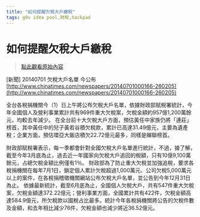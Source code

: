 ```yaml
---
title: "如何提醒欠稅大戶繳稅"
tags: g0v idea pool,財稅,hackpad
---
```


# 如何提醒欠稅大戶繳稅

> [點此觀看原始內容](https://g0v.hackpad.tw/ziZL3lnzswC)


\[新聞\]
20140701 欠稅大戶名單 今公布
[http://www.chinatimes.com/newspapers/20140701000166-260205](http://www.chinatimes.com/newspapers/20140701000166-260205)

全台各稅捐機關今（1）日上午將公布欠稅大戶名單，依據財政部賦稅署統計，今年全國個人及營利事業累計共有969件重大欠稅案，欠稅金額約957億1,200萬餘元，均較去年減少。
在全台前十大欠稅大戶方面，預估黃任中家族仍將「連莊」榜首，其中黃任中的兒子黃若谷積欠稅款，累計已高達31.49億元，主要為遺產稅；企業方面，預估環亞大飯店積欠22.72億元最多，同樣是蟬聯榜首。

財政部賦稅署表示，每一季都會針對全國欠稅大戶名單進行統計，不過，據了解，截至今年3月底為止，過去近一年國家向欠稅大戶追回的稅額，只有10億9,100萬餘元，占總欠稅金額比例僅有1％。
財政部為了防止重大欠稅並加強追稅，要求各稅捐機關在每年7月1日，鎖定個人累計欠稅超過1,000萬元、公司欠稅5,000萬元以上的案件，在各稅捐稽徵機關網站公布欠稅大戶名單，並公告到今年12月31日為止。
依據最新統計，截至6月底為止，全國個人欠稅大戶，共有547件重大欠稅案，欠稅金額達372.22億元；營利事業方面，全國累計共有422件，欠稅金額高達584.9億元，所欠稅款以國稅占比最多。統計今年各稅捐機關將公告的欠稅件數及金額，和去年相比減少76件，欠稅金額也減少將近36.52億元。

